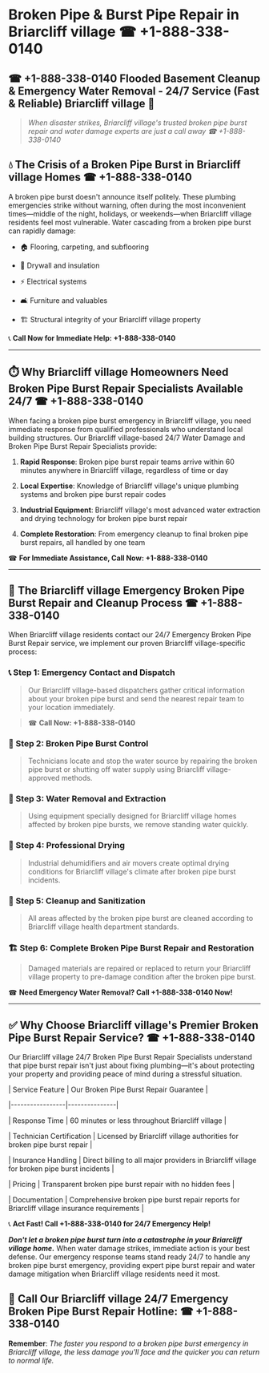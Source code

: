# Broken Pipe & Burst Pipe Repair in Briarcliff village ☎ +1-888-338-0140  
## ☎ +1-888-338-0140 Flooded Basement Cleanup & Emergency Water Removal - 24/7 Service (Fast & Reliable) Briarcliff village 🚨  

> *When disaster strikes, Briarcliff village's trusted broken pipe burst repair and water damage experts are just a call away ☎ +1-888-338-0140*  

## 💧 The Crisis of a Broken Pipe Burst in Briarcliff village Homes ☎ +1-888-338-0140  

A broken pipe burst doesn't announce itself politely. These plumbing emergencies strike without warning, often during the most inconvenient times—middle of the night, holidays, or weekends—when Briarcliff village residents feel most vulnerable. Water cascading from a broken pipe burst can rapidly damage:  

* 🏠 Flooring, carpeting, and subflooring  
* 🧱 Drywall and insulation  
* ⚡ Electrical systems  
* 🛋️ Furniture and valuables  
* 🏗️ Structural integrity of your Briarcliff village property  

📞 **Call Now for Immediate Help: +1-888-338-0140**  

---  

## ⏱️ Why Briarcliff village Homeowners Need Broken Pipe Burst Repair Specialists Available 24/7 ☎ +1-888-338-0140  

When facing a broken pipe burst emergency in Briarcliff village, you need immediate response from qualified professionals who understand local building structures. Our Briarcliff village-based 24/7 Water Damage and Broken Pipe Burst Repair Specialists provide:  

1. **Rapid Response**: Broken pipe burst repair teams arrive within 60 minutes anywhere in Briarcliff village, regardless of time or day  
2. **Local Expertise**: Knowledge of Briarcliff village's unique plumbing systems and broken pipe burst repair codes  
3. **Industrial Equipment**: Briarcliff village's most advanced water extraction and drying technology for broken pipe burst repair  
4. **Complete Restoration**: From emergency cleanup to final broken pipe burst repairs, all handled by one team  

☎ **For Immediate Assistance, Call Now: +1-888-338-0140**  

---  

## 🔧 The Briarcliff village Emergency Broken Pipe Burst Repair and Cleanup Process ☎ +1-888-338-0140  

When Briarcliff village residents contact our 24/7 Emergency Broken Pipe Burst Repair service, we implement our proven Briarcliff village-specific process:  

### 📞 Step 1: Emergency Contact and Dispatch  
> Our Briarcliff village-based dispatchers gather critical information about your broken pipe burst and send the nearest repair team to your location immediately.  
> ☎ **Call Now: +1-888-338-0140**  

### 🚿 Step 2: Broken Pipe Burst Control  
> Technicians locate and stop the water source by repairing the broken pipe burst or shutting off water supply using Briarcliff village-approved methods.  

### 🌊 Step 3: Water Removal and Extraction  
> Using equipment specially designed for Briarcliff village homes affected by broken pipe bursts, we remove standing water quickly.  

### 💨 Step 4: Professional Drying  
> Industrial dehumidifiers and air movers create optimal drying conditions for Briarcliff village's climate after broken pipe burst incidents.  

### 🧼 Step 5: Cleanup and Sanitization  
> All areas affected by the broken pipe burst are cleaned according to Briarcliff village health department standards.  

### 🏗️ Step 6: Complete Broken Pipe Burst Repair and Restoration  
> Damaged materials are repaired or replaced to return your Briarcliff village property to pre-damage condition after the broken pipe burst.  

☎ **Need Emergency Water Removal? Call +1-888-338-0140 Now!**  

---  

## ✅ Why Choose Briarcliff village's Premier Broken Pipe Burst Repair Service? ☎ +1-888-338-0140  

Our Briarcliff village 24/7 Broken Pipe Burst Repair Specialists understand that pipe burst repair isn't just about fixing plumbing—it's about protecting your property and providing peace of mind during a stressful situation.  

| Service Feature | Our Broken Pipe Burst Repair Guarantee |  
|-----------------|---------------|  
| Response Time | 60 minutes or less throughout Briarcliff village |  
| Technician Certification | Licensed by Briarcliff village authorities for broken pipe burst repair |  
| Insurance Handling | Direct billing to all major providers in Briarcliff village for broken pipe burst incidents |  
| Pricing | Transparent broken pipe burst repair with no hidden fees |  
| Documentation | Comprehensive broken pipe burst repair reports for Briarcliff village insurance requirements |  

📞 **Act Fast! Call +1-888-338-0140 for 24/7 Emergency Help!**  

***Don't let a broken pipe burst turn into a catastrophe in your Briarcliff village home.*** When water damage strikes, immediate action is your best defense. Our emergency response teams stand ready 24/7 to handle any broken pipe burst emergency, providing expert pipe burst repair and water damage mitigation when Briarcliff village residents need it most.  

## 📱 Call Our Briarcliff village 24/7 Emergency Broken Pipe Burst Repair Hotline: ☎ +1-888-338-0140  

**Remember**: *The faster you respond to a broken pipe burst emergency in Briarcliff village, the less damage you'll face and the quicker you can return to normal life.*